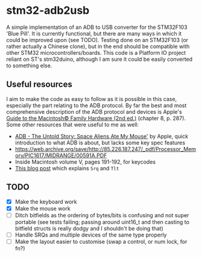 # stm32-adb2usb

A simple implementation of an ADB to USB converter for the STM32F103 'Blue Pill'.
It is currently functional, but there are many ways in which it could be improved upon (see TODO).
Testing done on an STM32F103 (or rather actually a Chinese clone), but in the end should be compatible with other STM32 microcontrollers/boards.
This code is a Platform IO project reliant on ST's stm32duino, although I am sure it could be easily converted to something else.

## Useful resources

I aim to make the code as easy to follow as it is possible in this case, especially the part relating to the ADB protocol.
By far the best and most comprehensive description of the ADB protocol and devices is Apple's [Guide to the Macintosh&copy; Family Hardware (2nd ed.)](https://archive.org/details/apple-guide-macintosh-family-hardware) (chapter 8, p. 287).
Some other resources that were useful to me as well:

- [ADB - The Untold Story: Space Aliens Ate My Mouse'](https://developer.apple.com/library/archive/technotes/hw/hw_01.html#//apple_ref/doc/uid/DTS10002470) by Apple, quick introduction to what ADB is about, but lacks some key spec features
- https://web.archive.org/save/http://85.226.187.247/_pdf/Processor_Memory/PIC1617/MIDRANGE/00591A.PDF
- Inside Macintosh volume V, pages 191-192, for keycodes
- [This blog post](https://www.bigmessowires.com/2016/03/30/understanding-the-adb-service-request-signal/) which explains `Srq` and `Tlt`

## TODO

- [x] Make the keyboard work
- [x] Make the mouse work
- [ ] Ditch bitfields as the ordering of bytes/bits is confusing and not super portable (see tests failing; passing around uint16_t and then casting to bitfield structs is really dodgy and I shouldn't be doing that)
- [ ] Handle SRQs and multiple devices of the same type properly
- [ ] Make the layout easier to customise (swap a control, or num lock, for fn?)
